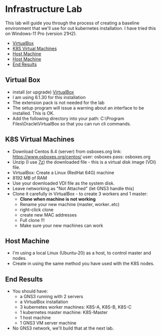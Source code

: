 # Infrastructure Lab

This lab will guide you through the process of creating a baseline environment that we'll use for out kubernetes installation. I have tried this on Windows-11 Pro (version 21H2).

- [VirtualBox](#Virtual-Box)
- [K8S Virtual Machines](#K8S-Virtual-Machines)
- [Host Machine](#Host-Machine)
- [Host Machine](#Host-Machine)
- [End Results](#End-Results)


## Virtual Box

- install (or upgrade) [VirtualBox](https://www.virtualbox.org/wiki/Downloads)
- I am using 6.1.30 for this installation
- The extension pack is not needed for the lab
- The setup program will issue a warning about an 
  interface to be installed. This is OK.
- Add the following directory into your path:
    C:\Program Files\Oracle\VirtualBox
  so that you can run cli commands.

## K8S Virtual Machines

- Download Centos 8.4 (server) from osboxes.org 
    link: https://www.osboxes.org/centos/
    user: osboxes pass: osboxes.org
- Unzip (I use [7z](https://www.7-zip.org/download.html)) the downloaded file - this is a virtual disk image (VDI) file.
- VirtualBox: Create a Linux (RedHat 64G) machine
- 8192 MB of RAM
- Use your downloaded VDI file as the system disk.
- Leave networking as "Not Attached" (let GNS3 handle this)
- Clone it carefully in VirtualBox - to create 3 workers and 1 master:
     - **Clone when machine is not working**
     - Rename your new machine (master, worker..etc)
     - right-click clone
     - create new MAC addresses
     - Full clone !!!
  - Make sure your new machines can work

## Host Machine

- I'm using a local Linux (Ubuntu-20) as a host, to control master and nodes.
- Create in using the same method you have used with the K8S nodes.

## End Results

- You should have:
  - a GNS3 running with 2 servers
  - a VirtualBox installation
  - 3 kubernetes worker machines: K8S-A, K8S-B, K8S-C
  - 1 kubernetes master machine: K8S-Master
  - 1 host machine
  - 1 GNS3 VM server machine
- No GNS3 network, we'll build that at the next lab.
